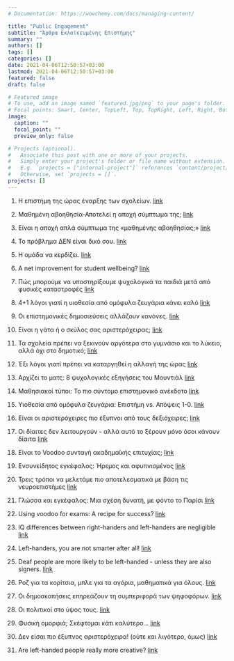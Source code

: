 ```yaml
---
# Documentation: https://wowchemy.com/docs/managing-content/

title: "Public Engagement"
subtitle: "Άρθρα Εκλαϊκευμένης Επιστήμης"
summary: ""
authors: []
tags: []
categories: []
date: 2021-04-06T12:50:57+03:00
lastmod: 2021-04-06T12:50:57+03:00
featured: false
draft: false

# Featured image
# To use, add an image named `featured.jpg/png` to your page's folder.
# Focal points: Smart, Center, TopLeft, Top, TopRight, Left, Right, BottomLeft, Bottom, BottomRight.
image:
  caption: ""
  focal_point: ""
  preview_only: false

# Projects (optional).
#   Associate this post with one or more of your projects.
#   Simply enter your project's folder or file name without extension.
#   E.g. `projects = ["internal-project"]` references `content/project/deep-learning/index.md`.
#   Otherwise, set `projects = []`.
projects: []
---
```


1.  Η επιστήμη της ώρας έναρξης των σχολείων. [link](https://www.tanea.gr/print/2018/09/21/opinions/i-epistimi-tis-oras-enarksis-ton-sxoleion/)

2.  Μαθημένη αβοηθησία-Αποτελεί η αποχή σύμπτωμα της; [link](http://booksjournal.gr/component/k2/item/1715-%CF%84%CE%B5%CF%8D%CF%87%CE%BF%CF%82-62)

3.  Είναι η αποχή απλά σύμπτωμα της «μαθημένης αβοηθησίας;» [link](https://www.protagon.gr/apopseis/editorial/apoxi-einai-apla-sybtwma-tis-mathimenis-avoithisias-43142000000)

4.  Το πρόβλημα ΔΕΝ είναι δικό σου. [link](https://www.protagon.gr/apopseis/ideas/to-provlima-den-einai-diko-sou-28275000000#!)

5.  Η ομάδα να κερδίζει. [link](https://www.protagon.gr/apopseis/ideas/i-omada-na-kerdizei-26635000000#!)

6.  A net improvement for student wellbeing? [link](https://www.patapiatzotzoli.com/wp-content/uploads/2016/04/A-net-improvement-for-student-wellbeing-2.pdf)

7.  Πώς μπορούμε να υποστηρίξουμε ψυχολογικά τα παιδιά μετά από φυσικές καταστροφές [link](https://www.athensvoice.gr/life/health/463221_pos-mporoyme-na-ypostirixoyme-psyhologika-ta-paidia-meta-apo-fysikes-katastrofes)

8.   4+1 λόγοι γιατί η υιοθεσία από ομόφυλα ζευγάρια κάνει καλό [link](https://www.athensvoice.gr/politics/436283_4-1-logoi-poy-i-yiothesia-apo-omofyla-zeygaria-kanei-kalo)

9.  Οι επιστημονικές δημοσιεύσεις αλλάζουν κανόνες. [link](https://www.athensvoice.gr/world/434339_oi-epistimonikes-dimosieyseis-allazoyn-kanones)

10. Είναι η γάτα ή ο σκύλος σας αριστερόχειρας; [link](https://a8inea.com/ine-i-gata-i-o-skylos-sas-aristerochiras/)

11. Τα σχολεία πρέπει να ξεκινούν αργότερα στο γυμνάσιο και το λύκειο, αλλά όχι στο δημοτικό; [link](https://a8inea.com/ta-scholia-prepi-na-xekinoun-argotera-sto-gymnasio-ke-to-lykio-alla-ochi-sto-dimotiko/)

12. Έξι λόγοι γιατί πρέπει να καταργηθεί η αλλαγή της ώρας [link](https://a8inea.com/6-logi-giati-prepi-na-katargithi-i-allagi-tis-oras/)

13. Αρχίζει το ματς: 8 ψυχολογικές εξηγήσεις του Μουντιάλ [link](https://a8inea.com/archizi-to-mats-8-psychologikes-exigisis-tou-mountial/)

14. Μαθησιακοί τύποι: Το πιο σύντομο επιστημονικό ανέκδοτο [link](https://a8inea.com/mathisiaki-typi-to-pio-syntomo-epistimoniko-anekdoto/)

15. Υιοθεσία από ομόφυλα ζευγάρια: Επιστήμη vs. Απόψεις 1-0. [link](https://a8inea.com/yiothesia-apo-omofyla-zevgaria/)

16. Είναι οι αριστερόχειρες πιο έξυπνοι από τους δεξιόχειρες; [link](https://a8inea.com/mythos-i-diafores-noimosynis-anamesa-se-dexiochires-aristerochires/)

17. Οι δίαιτες δεν λειτουργούν - αλλά αυτό το ξέρουν μόνο όσοι κάνουν δίαιτα [link](https://a8inea.com/i-dietes-den-litourgoun-alla-afto-to-xeroun-mono-osi-kanoun-dieta/)

18. Είναι το Voodoo συνταγή ακαδημαϊκής επιτυχίας;  [link](https://a8inea.com/ine-to-voodoo-syntagi-akadimaikis-epitychias/)

19. Ενσυνείδητος εγκέφαλος: Ήρεμος και αφυπνισμένος [link](https://a8inea.com/ensyniditos-egkefalos-iremos-afypnismenos/)

20. Τρεις τρόποι να μελετάμε πιο αποτελεσματικά με βάση τις νευροεπιστήμες [link](https://a8inea.com/3-tropi-na-meletame-pio-apotelesmatika-me-vasi-tis-nevroepistimes/)

21. Γλώσσα και εγκέφαλος: Μια σχέση δυνατή, με φόντο το Παρίσι [link](https://a8inea.com/glossa-egkefalos-mia-schesi-dynati-me-fonto-to-parisi/)

22. Using voodoo for exams: A recipe for success? [link](https://issuu.com/thelookingglass/docs/thelookingglassiss2)

23. IQ differences between right-handers and left-handers are negligible [link](https://atlasofscience.org/iq-differences-between-right-handers-and-left-handers-are-negligible/)

24. Left-handers, you are not smarter after all! [link](https://atlasofscience.org/left-handers-you-are/)

25. Deaf people are more likely to be left-handed - unless they are also signers. [link](https://atlasofscience.org/deaf-people-are-more-likely-to-be-left-handed-unless-they-are-also-signers/)

26. Ροζ για τα κορίτσια, μπλε για τα αγόρια, μαθηματικά για όλους. [link](https://www.athensvoice.gr/politics/361611_roz-gia-ta-koritsia-mple-gia-ta-agoria-mathimatika-gia-oloys)

27. Οι δημοσκοπήσεις επηρεάζουν τη συμπεριφορά των ψηφοφόρων. [link](https://www.athensvoice.gr/politics/108595_oi-dimoskopiseis-epireazoyn-ti-symperifora-ton-psifoforon)

28. Οι πολιτικοί στο ύψος τους. [link](https://www.protagon.gr/themata/technology-science/oi-politikoi-sto-ypsos-tous-43003000000)

29. Φυσική ομορφιά; Σκέφτομαι κάτι καλύτερο... [link](https://www.protagon.gr/apopseis/ideas/fysiki-omorfia-skeftomai-kati-kalytero-40340000000)

30. Δεν είσαι πιο έξυπνος αριστερόχειρα! (ούτε και λιγότερο, όμως) [link](https://scinews.eu/ta-nea-tis-epistimis/710-den-eisai-pio-eksypnos-aristeroxeira-oyte-kai-ligotero-omos)

31. Are left-handed people really more creative? [link](https://lighthouse.mq.edu.au/article/please-explain/april-2019/are-left-handed-people-really-more-creative)
